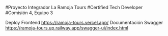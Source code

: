 #Proyecto Integrador La Ramoja Tours
#Certified Tech Developer
#Comisión 4, Equipo 3

Deploy Frontend https://ramoja-tours.vercel.app/
Documentación Swagger https://ramoja-tours.up.railway.app/swagger-ui/index.html
